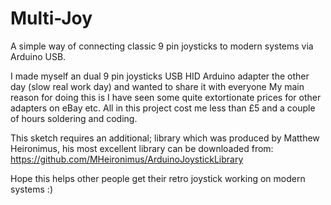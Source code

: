 # Multi-Joy
A simple way of connecting classic 9 pin joysticks to modern systems via Arduino USB.

I made myself an dual 9 pin joysticks USB HID Arduino adapter the other day (slow real work day) 
and wanted to share it with everyone My main reason for doing this is I have seen some quite 
extortionate prices for other adapters on eBay etc. All in this project cost me less than £5 and 
a couple of hours soldering and coding.

This sketch requires an additional; library which was produced by Matthew Heironimus, his most excellent 
library can be downloaded from: https://github.com/MHeironimus/ArduinoJoystickLibrary

Hope this helps other people  get their retro joystick working on modern systems :)

